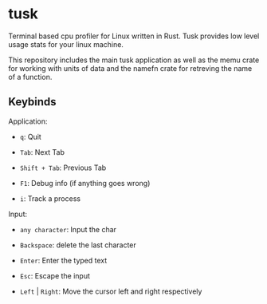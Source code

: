 # tusk

Terminal based cpu profiler for Linux written in Rust. Tusk provides low level usage stats for your linux machine.

This repository includes the main tusk application as well as the memu crate for working with units of data and the namefn crate for retreving the name of a function.

## Keybinds

Application:

- `q`: Quit

- `Tab`: Next Tab

- `Shift + Tab`: Previous Tab

- `F1`: Debug info (if anything goes wrong)

- `i`: Track a process

Input:

- `any character`: Input the char

- `Backspace`: delete the last character

- `Enter`: Enter the typed text

- `Esc`: Escape the input

- `Left` | `Right`: Move the cursor left and right respectively

